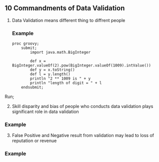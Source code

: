 ## 10 Commandments of Data Validation
1. Data Validation means different thing to diffrent people
   ### Example
   ```
   proc groovy;
       submit;
           import java.math.BigInteger

           def x = BigInteger.valueOf(2).pow(BigInteger.valueOf(1009).intValue())
           def y = x.toString()
           def l = y.length()
           println "2 ** 1009 is " + y
           println "length of digit = " + l
       endsubmit;
  Run;

2. Skill disparity and bias of people who conducts data validation plays significant role in data validation
### Example
3. False Positive and Negative result from validation may lead to loss of reputation or revenue
### Example
